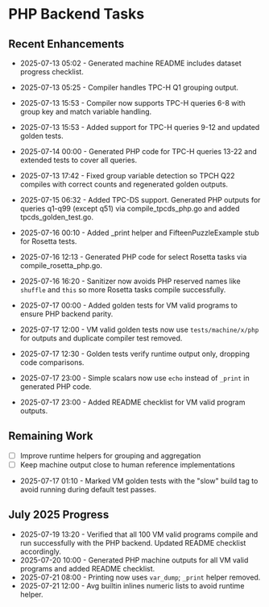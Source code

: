 # PHP Backend Tasks

## Recent Enhancements
- 2025-07-13 05:02 - Generated machine README includes dataset progress checklist.
- 2025-07-13 05:25 - Compiler handles TPC-H Q1 grouping output.
- 2025-07-13 15:53 - Compiler now supports TPC-H queries 6-8 with group key and
  match variable handling.
- 2025-07-13 15:53 - Added support for TPC-H queries 9-12 and updated golden
  tests.
- 2025-07-14 00:00 - Generated PHP code for TPC-H queries 13-22 and extended
  tests to cover all queries.
- 2025-07-13 17:42 - Fixed group variable detection so TPCH Q22 compiles with
  correct counts and regenerated golden outputs.
- 2025-07-15 06:32 - Added TPC-DS support. Generated PHP outputs for queries q1-q99 (except q51) via compile_tpcds_php.go and added tpcds_golden_test.go.
- 2025-07-16 00:10 - Added _print helper and FifteenPuzzleExample stub for Rosetta tests.
- 2025-07-16 12:13 - Generated PHP code for select Rosetta tasks via compile_rosetta_php.go.
- 2025-07-16 16:20 - Sanitizer now avoids PHP reserved names like `shuffle` and
  `this` so more Rosetta tasks compile successfully.
- 2025-07-17 00:00 - Added golden tests for VM valid programs to ensure PHP backend parity.

- 2025-07-17 12:00 - VM valid golden tests now use `tests/machine/x/php` for outputs and duplicate compiler test removed.
- 2025-07-17 12:30 - Golden tests verify runtime output only, dropping code comparisons.

- 2025-07-17 23:00 - Simple scalars now use `echo` instead of `_print` in generated PHP code.
- 2025-07-17 23:00 - Added README checklist for VM valid program outputs.

## Remaining Work
- [ ] Improve runtime helpers for grouping and aggregation
- [ ] Keep machine output close to human reference implementations
- 2025-07-17 01:10 - Marked VM golden tests with the "slow" build tag to avoid running during default test passes.

## July 2025 Progress
- 2025-07-19 13:20 - Verified that all 100 VM valid programs compile and run successfully with the PHP backend. Updated README checklist accordingly.
- 2025-07-20 10:00 - Generated PHP machine outputs for all VM valid programs and added README checklist.
- 2025-07-21 08:00 - Printing now uses `var_dump`; `_print` helper removed.
- 2025-07-21 12:00 - Avg builtin inlines numeric lists to avoid runtime helper.
